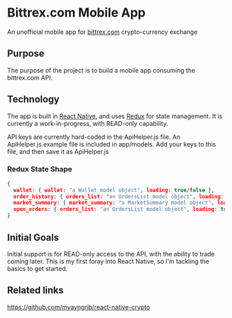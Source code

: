 # Bittrex.com Mobile App
An unofficial mobile app for [bittrex.com](http://bittrex.com) crypto-currency exchange 

## Purpose 
The purpose of the project is to build a mobile app consuming the bittrex.com API.

## Technology
The app is built in [React Native](https://facebook.github.io/react-native), and uses [Redux](http://redux.js.org) for state management. It is currently a work-in-progress, with READ-only capability.

API keys are currently hard-coded in the ApiHelper.js file. An ApiHelper.js.example file is included in app/models.  Add your keys to this file, and then save it as ApiHelper.js

### Redux State Shape
```JSON
{
  wallet: { wallet: "a Wallet model object", loading: true/false },
  order_history: { orders_list: "an OrdersList model object", loading: true/false },
  market_summary: { market_summary: "a MarketSummary model object", loading: true/false },
  open_orders: { orders_list: "an OrdersList model object", loading: true/false }
}
```

## Initial Goals
Initial support is for READ-only access to the API, with the ability to trade coming later.  This is my first foray into React Native, so I'm tackling the basics to get started.

## Related links 
https://github.com/mvayngrib/react-native-crypto